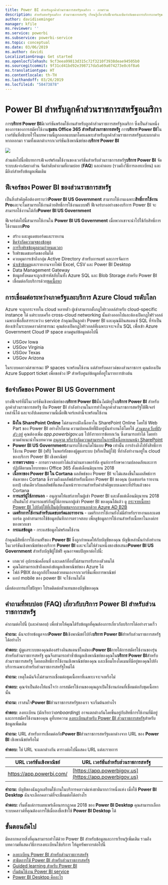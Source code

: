 ```yaml
---
title: Power BI สำหรับลูกค้าส่วนราชการสหรัฐอเมริกา - ภาพรวม
description: สำหรับสหรัฐอเมริกา ส่วนราชการสหรัฐ เรียนรู้เกี่ยวกับฟีเจอร์และขีดจำกัดของการบริการภาครัฐของ Power BI
author: davidiseminger
manager: kfile
ms.reviewer: ''
ms.service: powerbi
ms.subservice: powerbi-service
ms.topic: conceptual
ms.date: 03/06/2019
ms.author: davidi
LocalizationGroup: Get started
ms.openlocfilehash: 9cf3eea99813d315c72f3210f3938deae94505b0
ms.sourcegitcommit: 9f31cd41bd92e398717da5a69a074273e8c6f8a6
ms.translationtype: HT
ms.contentlocale: th-TH
ms.lasthandoff: 03/26/2019
ms.locfileid: "58473878"
---
```

# <a name="power-bi-for-us-government-customers"></a>Power BI สำหรับลูกค้าส่วนราชการสหรัฐอเมริกา
การ**บริการ Power BI**มีเวอร์ชันพร้อมใช้งานสำหรับลูกค้าส่วนราชการสหรัฐอเมริกา ซึ่งเป็นส่วนหนึ่งของการของการสมัครใช้งาน**ชุมชน Office 365 สำหรับส่วนราชการสหรัฐ** การ**บริการ Power BI**ในเวอร์ชันที่อธิบายไว้ในบทความนี้ถูกออกแบบมาโดยเฉพาะสำหรับลูกค้าส่วนราชการสหรัฐและแยกต่างหากออกมา รวมทั้งแตกต่างจากเวอร์ชันเชิงพาณิชย์ของ**บริการ Power BI**

![](media/service-govus-overview/service_usgov_overview-1.png)

ส่วนต่อไปนี้อธิบายการ*ฟีเจอร์*พร้อมใช้งานของเวอร์ชันสำหรับส่วนราชการสหรัฐ**บริการ Power BI** จัดระบบ*ข้อจำกัด*บางส่วน จัดลำดับคำถามที่ถามบ่อย (**FAQ**) และคำตอบ (รวมถึงวิธีการลงทะเบียน) และมีลิงก์สำหรับข้อมูลเพิ่มเติม

## <a name="features-of-power-bi-us-government"></a>ฟีเจอร์ของ Power BI ของส่วนราชการสหรัฐ
เป็นสิ่งสำคัญคือต้องทราบว่า**Power BI US Government** สามารถใช้งานเฉพาะ**สิทธิ์การใช้งาน Pro**และจะไมสามารถใช้งานด้วยสิทธิ์การใช้งานแบบฟรี ฟีเจอร์บางอย่างของบริการ Power BI จะสามารถใช้งาานได้กับ**Power BI US Government**

ฟีเจอร์ต่อไปนี้สามารถใช้งานใน **Power BI US Government** เมื่อพวกเขาจะนำไปใช้กับสิทธิ์การใช้งานแบบ**Pro**

* สร้าง และดูแดชบอร์ดและรายงาน
* [ขีดจำกัดความจุของข้อมูล](service-admin-manage-your-data-storage-in-power-bi.md)
* [การรีเฟรชข้อมูลตามกำหนดเวลา](refresh-data.md)
* รีเฟรชแดชบอร์ดของทีมได้
* ควบคุมการเข้าถึงกลุ่ม Active Directory สำหรับการแชร์ และการจัดการ
* [นำเข้าข้อมูล](service-get-data.md)และรายงานจากไฟล์ Excel, CSV และ Power BI Desktop
* Data Management Gateway
* ข้อมูลทั้งหมดจะถูกเข้ารหัสลับในทั้ง Azure SQL และ Blob Storage สำหรับ Power BI
* เชื่อมต่อกับบริการด้วย[ชุดเนื้อหา](service-connect-to-services.md)

## <a name="connectivity-between-government-and-global-azure-cloud-services"></a>การเชื่อมต่อระหว่างภาครัฐและบริการ Azure Cloud ระดับโลก 

Azure จะถูกกระจายใน cloud หลายตัว ผู้เช่าสามารถตั้งกฎไฟรวอลล์สำหรับ cloud-specific instance ได้ แต่ระบบเครือ cross-cloud networking นั้นต่างออกไปและต้องเปิดกฎไฟร์วอลล์เฉพาะเพื่อสื่อสารระหว่าง service ถ้าคุณเป็นลูกค้า Power BI และคุณมีอินสแตนซ์ SQL ที่จำเป็นต้องเข้าในระบบคลาวด์สาธารณะ คุณต้องเปิดกฎไฟร์วอลล์ที่เฉพาะเจาะจงใน SQL เพื่่อเข้า Azure Government Cloud IP space ตามศูนย์ข้อมูลต่อไปนี้

* USGov Iowa
* USGov Virginia
* USGov Texas
* USGov Arizona

ในระบบคลาวด์สาธารณะ IP spaces จะพร้อมใช้งาน แต่สำหรับคลาวด์ของส่วนราชการ คุณต้องเปิด Azure Support ticket เพื่อขอช่วง IP สำหรับศูนย์ข้อมูลที่อยู่ในรายการข้างต้น 


## <a name="limitations-of-power-bi-us-government"></a>ข้อจำกัดของ Power BI US Government
บางฟีเจอร์ที่มีในเวอร์ชันเชิงพาณิชย์ของ**บริการ Power BI**นั้น*ไม่มี*อยู่ใน**บริการ Power BI** สำหรับลูกค้าส่วนราชการสหรัฐ ทีม Power BI กำลังทำงานในการทำใหลูกค้าส่วนราชการสหรัฐใช้ฟีเจอร์เหล่านี้ได้ และจะอัปเดตบทความนี้เมื่อฟีเจอร์เหล่านี้จะพร้อมใช้งาน

* **ฝังใน SharePoint Online** ไม่สามารถฝังเนื้อหาใน SharePoint Online โดยใช้ Web Part ของ Power BI อย่างไรก็ตาม ความปลอดภัยที่ฝังอยู่นั้นทำงานได้โดยใช้ [*ส่วนของเว็บที่ฝังตัว* อยู่](https://docs.microsoft.com/power-bi/service-embed-secure) คุณต้องเพิ่ม *app.powerbigov.us* ไปยังรายการข้อยกเว้น ซึ่งสามารถทำได้ โดยทำตามคำแนะนำในบทความ [อนุญาต หรือจำกัดความสามารถในการฝังเนื้อหาบนหน้า SharePoint](https://support.office.com/article/allow-or-restrict-the-ability-to-embed-content-on-sharepoint-pages-e7baf83f-09d0-4bd1-9058-4aa483ee137b)
* **Power BI US Government**สามารถใช้งานไดใน้แบบ **Pro** เท่านั้น การอ้างอิงไปยังสิทธิ์การใช้งาน Power BI (ฟรี) ในพอร์ทัลของผู้ดูแลระบบ (หรือเป็นผู้ใช้) ที่กำลังทำงานอยู่ใน cloud ของบริการ Power BI เชิงพาณิชย์
* **การตรวจสอบ** - การตรวจสอบทำได้แล้วผ่านทางพอร์ทัล ศูนย์การรักษาความปลอดภัยและการปฏิบัติตามนโยบายของ Office 365 ตั้งแต่เดือนมิถุนายน 2018
* **เนื้อหาของ Power BI ใน Cortana** ผลลัพธ์ของ Power BI จะไม่แสดงขึ้นในผลลัพธ์การค้นหาของ Cortana ซึ่งรวมถึงผลลัพธ์สำหรับเนื้อหา Power BI ของคุณ (แดชบอร์ด รายงาน แอป) เช่นเดียวกับผลลัพธ์ที่แสดงในหน้ารายงานสำหรับคำสำคัญแบบเฉพาะที่ปรับแล้วของ Cortana
* **การแชร์ผู้ใช้ภายนอก** - อนุญาตให้แชร์ภายในผู้เช่า Power BI และตั้งแต่เดือนมิถุนายน 2018 เป็นต้นไป สามารถแชร์กับผู้ใช้ภายนอกผู้เช่า Power BI ของคุณได้แล้ว ดู [กระจายเนื้อหา Power BI ไปยังผู้ใช้ที่เป็นผู้เยี่ยมชมจากภายนอกด้วย Azure AD B2B](service-admin-azure-ad-b2b.md)
* **เมตริกการใช้งานสำหรับแดชบอร์ดและรายงาน** - เมตริกการใช้งานยังไม่มีสำหรับรายงานและแดชบอร์ด ลูกค้าสามารถใช้ข้อมูลบันทึกการตรวจสอบ เพื่อดูข้อมูลการใช้งานสำหรับเนื้อหาในองค์กรของพวกเขา
* **กระแสข้อมูล** - กระแสข้อมูลไม่พร้อมใช้งาน

ถ้าคุณมีสิทธิ์การใช้งานฟรีของ **Power BI** ซึ่งถูกกำหนดให้กับบัญชีของคุณ บัญชีเหล่านั้นกำลังทำงานในเวอร์ชันเชิงพาณิชย์ของบริการ **Power BI** และจะไม่ใช่ส่วนหนึ่งของข้อเสนอ**Power BI US Government** สำหรับบัญชีผู้ใช้ฟรี คุณอาจพบปัญหาต่อไปนี้:

* เกตเวย์ อุปกรณ์เคลื่อนที่ และเดสก์ท็อปไม่สามารถรับรองตัวตนได้
* คุณไม่สามารถเข้าถึงแหล่งข้อมูลเชิงพาณิชย์ของ Azure ได้
* ไฟล์ PBIX ต้องถูกอัปโหลดด้วยตนเองจากเวอร์ชั่นเพื่อการพาณิชย์
* แอป mobile ของ power BI จะใช้งานไม่ได้

เมื่อต้องการแก้ไขปัญหา โปรดติดต่อตัวแทนของบัญชีของคุณ

## <a name="frequently-asked-questions-faq-for-the-us-government-version-of-the-power-bi-service"></a>คำถามที่พบบ่อย (FAQ) เกี่ยวกับบริการ Power BI สำหรับส่วนราชการสหรัฐ
คำถามต่อไปนี้ (และคำตอบ) เพื่อช่วยให้คุณได้รับข้อมูลที่คุณต้องการเกี่ยวกับบริการได้อย่างรวดเร็ว

**คำถาม:** ฉันจะย้ายข้อมูลจาก**Power BI**เชิงพาณิชย์ไปยัง**บริการ Power BI**สำหรับส่วนราชการสหรัฐได้อย่างไร

**คำตอบ:** ผู้ดูแลระบบของคุณต้องสร้างอินสแตนซ์ใหม่ของ**Power BI**ภายใต้การสมัครใช้งานของรุ่นสำหรับส่วนราชการสหรัฐ คุณจึงสามารถทำซ้ำข้อมูลเชิงพาณิชย์ของคุณใน**บริการ Power BI**สำหรับส่วนราชการสหรัฐ โดยลบสิทธิ์การใช้งานเชิงพาณิชย์ของคุณ และเชื่อมโยงโดเมนที่มีอยู่ของคุณไปยังบริการเฉพาะสำหรับส่วนราชการสหรัฐใหม่ได้

**คำถาม:** เหตุใดฉันจึงไม่สามารถเชื่อมต่อชุดเนื้อหาที่เฉพาะเจาะจงหรือไม่

**คำตอบ:** คุณจำเป็นต้องให้แน่ใจว่า การสมัครใช้งานของคุณถูกเปิดใช้งานก่อนที่เชื่อมต่อกับชุดเนื้อหานั้น

**คำถาม:** เราสนใจ**Power BI**ส่วนราชการสหรัฐของเรา จะเริ่มต้นอย่างไร

**คำตอบ:** ลงทะเบียน (มักเรียกว่า*onboarding*) อาจแตกต่างกันโดยขึ้นอยู่กับสิทธิ์การใช้งานที่มีอยู่และการสมัครใช้งานของคุณ ดูที่บทความ [ลงทะเบียนสำหรับ Power BI ส่วนราชการสหรัฐ](service-govus-signup.md)สำหรับข้อมูลเพิ่มเติม

**คำถาม:** URL สำหรับการเชื่อมต่อกับ**Power BI**ส่วนราชการสหรัฐแตกต่างจาก URL ของ **Power BI** เชิงพาณิชย์หรือไม่

**คำตอบ:** ใช่ URL จะแตกต่างกัน ตารางต่อไปนี้แสดง URL แต่ละรายการ

| URL เวอร์ชันเชิงพาณิชย์ | URL เวอร์ชันสำหรับส่วนราชการสหรัฐ |
| --- | --- |
| https://app.powerbi.com/ |[https://app.powerbigov.us](https://app.powerbigov.us) |

**คำถาม:** บัญชีของฉันถูกเตรียมใช้งานในบริการคลาวด์แห่งชาติมากกว่าหนึ่งแห่ง เมื่อใช้ **Power BI Desktop** ฉันจะเลือกคลาวด์ที่จะเชื่อมต่อได้อย่างไร

**คำตอบ:** เริ่มตั้งแต่การเผยแพร่เดือนกรกฎาคม 2018 ของ **Power BI Desktop** คุณสามารถเลือกระบบคลาวด์ที่คุณต้องการใช้เมื่อลงชื่อเข้าใช้ **Power BI Desktop** ได้


## <a name="next-steps"></a>ขั้นตอนถัดไป
มีหลากหลายสิ่งที่คุณสามารถทำได้ด้วย Power BI สำหรับข้อมูลและการเรียนรู้เพิ่มเติม รวมถึงบทความที่แสดงวิธีการลงทะเบียนใช้บริการ ให้ดูทรัพยากรต่อไปนี้

* [ลงทะเบียน Power BI สำหรับส่วนราชการสหรัฐ](service-govus-signup.md)
* <a href="https://channel9.msdn.com/Blogs/Azure/Cognitive-Services-HDInsight-and-Power-BI-on-Azure-Government">สาธิตการใช้ Power BI สำหรับส่วนราชการสหรัฐ</a>
* [Guided learning สำหรับ Power BI](guided-learning/gettingstarted.yml?tutorial-step=1)
* [เริ่มต้นใช้งาน Power BI service](service-get-started.md)
* [Power BI Desktop คืออะไร](desktop-what-is-desktop.md)

